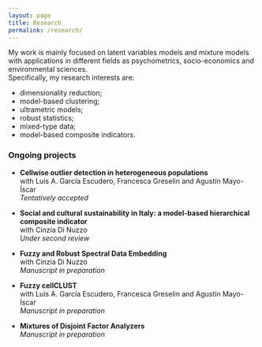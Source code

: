 ```yaml
---
layout: page
title: Research
permalink: /research/
---
```


My work is mainly focused on latent variables models and mixture models with applications in different fields as psychometrics, socio-economics and environmental sciences. \
Specifically, my research interests are:
- dimensionality reduction;
- model-based clustering;
- ultrametric models;
- robust statistics;
- mixed-type data;
- model-based composite indicators.

### Ongoing projects

- **Cellwise outlier detection in heterogeneous populations** \
with Luis A. García Escudero, Francesca Greselin and Agustín Mayo-Íscar \
_Tentatively accepted_

- **Social and cultural sustainability in Italy: a model-based hierarchical composite indicator** \
with Cinzia Di Nuzzo \
_Under second review_

- **Fuzzy and Robust Spectral Data Embedding** \
with Cinzia Di Nuzzo \
_Manuscript in preparation_

- **Fuzzy cellCLUST** \
with Luis A. García Escudero, Francesca Greselin and Agustín Mayo-Íscar \
_Manuscript in preparation_

- **Mixtures of Disjoint Factor Analyzers** \
_Manuscript in preparation_















